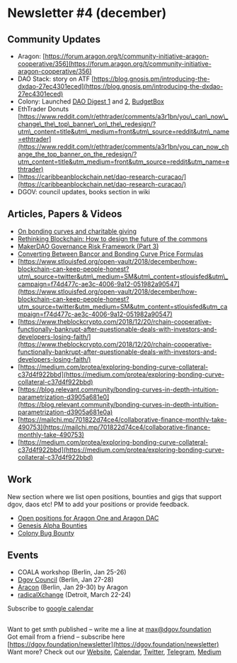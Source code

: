 # Newsletter \#4 \(december\)

## Community Updates  <a id="DgovCompilation#3October2018-CommunityUpdates"></a>

* Aragon: [https://forum.aragon.org/t/community-initiative-aragon-cooperative/356](https://forum.aragon.org/t/community-initiative-aragon-cooperative/356)
* DAO Stack: story on ATF [https://blog.gnosis.pm/introducing-the-dxdao-27ec4301eced](https://blog.gnosis.pm/introducing-the-dxdao-27ec4301eced)
* Colony: Launched [DAO Digest 1](https://blog.colony.io/daodigest-1/) and [2](https://blog.colony.io/daodigest-2/), [BudgetBox](https://blog.colony.io/introducing-budgetbox/?mc_cid=2887bf737e&mc_eid=798aad20d4)
* EthTrader Donuts [https://www.reddit.com/r/ethtrader/comments/a3r1bn/you\_can\_now\_change\_the\_top\_banner\_on\_the\_redesign/?utm\_content=title&utm\_medium=front&utm\_source=reddit&utm\_name=ethtrader](https://www.reddit.com/r/ethtrader/comments/a3r1bn/you_can_now_change_the_top_banner_on_the_redesign/?utm_content=title&utm_medium=front&utm_source=reddit&utm_name=ethtrader)
* [https://caribbeanblockchain.net/dao-research-curacao/](https://caribbeanblockchain.net/dao-research-curacao/)
* DGOV: council updates,  books section in wiki

## Articles, Papers & Videos  <a id="DgovCompilation#3October2018-Articles,Papers&amp;Videos"></a>

* [On bonding curves and charitable giving](https://tokeneconomy.co/on-bonding-curves-and-charitable-giving-9bf74b9343d2)
* [Rethinking Blockchain: How to design the future of the commons](https://www.betterplace-lab.org/en/rethinking-blockchain-how-to-design-the-future-of-the-commons-2/)
* [MakerDAO Governance Risk Framework \(Part 3\)](https://medium.com/makerdao/makerdao-governance-risk-framework-part-3-7a4c620f4077)
* [Converting Between Bancor and Bonding Curve Price Formulas](https://medium.com/@billyrennekamp/converting-between-bancor-and-bonding-curve-price-formulas-9c11309062f5)
* [https://www.stlouisfed.org/open-vault/2018/december/how-blockchain-can-keep-people-honest?utm\_source=twitter&utm\_medium=SM&utm\_content=stlouisfed&utm\_campaign=f74d477c-ae3c-4006-9a12-051982a90547](https://www.stlouisfed.org/open-vault/2018/december/how-blockchain-can-keep-people-honest?utm_source=twitter&utm_medium=SM&utm_content=stlouisfed&utm_campaign=f74d477c-ae3c-4006-9a12-051982a90547)
* [https://www.theblockcrypto.com/2018/12/20/rchain-cooperative-functionally-bankrupt-after-questionable-deals-with-investors-and-developers-losing-faith/](https://www.theblockcrypto.com/2018/12/20/rchain-cooperative-functionally-bankrupt-after-questionable-deals-with-investors-and-developers-losing-faith/)
* [https://medium.com/protea/exploring-bonding-curve-collateral-c37d4f922bbd](https://medium.com/protea/exploring-bonding-curve-collateral-c37d4f922bbd)
* [https://blog.relevant.community/bonding-curves-in-depth-intuition-parametrization-d3905a681e0](https://blog.relevant.community/bonding-curves-in-depth-intuition-parametrization-d3905a681e0a)
* [https://mailchi.mp/701822d74ce4/collaborative-finance-monthly-take-490753](https://mailchi.mp/701822d74ce4/collaborative-finance-monthly-take-490753)
* [https://medium.com/protea/exploring-bonding-curve-collateral-c37d4f922bbd](https://medium.com/protea/exploring-bonding-curve-collateral-c37d4f922bbd)

## Work <a id="DgovCompilation#3October2018-Events"></a>

New section where we list open positions, bounties and gigs that support dgov, daos etc! PM to add your positions or provide feedback. 

* [Open positions for Aragon One and Aragon DAC](https://wiki.aragon.org/jobs/)
* [Genesis Alpha Bounties](https://docs.google.com/spreadsheets/d/1FV8iz4ebZb4E3nXckzPsWy7IfhtsX3filkbX_gbPLNs/edit#gid=204783618)
* [Colony Bug Bounty](https://docs.colony.io/colonynetwork/bug-bounty-program-overview/)

## Events  <a id="DgovCompilation#3October2018-Events"></a>

* COALA workshop \(Berlin, Jan 25-26\)
* [Dgov Council](https://wiki.dgov.foundation/dgov-community-council)  \(Berlin, Jan 27-28\)
* [Aracon](https://aracon.one/) \(Berlin, Jan 29-30\) by Aragon
* [radicalXchange](https://radicalxchange.org/) \(Detroit, March 22-24\)

Subscribe to [google calendar](https://calendar.google.com/calendar/embed?src=av3fo8o2ocl3ft25s6as54c26s%40group.calendar.google.com)

## 

Want to get smth published – write me a line at [max@dgov.foundation](mailto:max@dgov.foundation)  
Got email from a friend – subscribe here [https://dgov.foundation/newsletter](https://dgov.foundation/newsletter)  
Want more? Check out our [Website](http://dgov.foundation/), [Calendar](https://calendar.google.com/calendar/embed?src=av3fo8o2ocl3ft25s6as54c26s%40group.calendar.google.com&ctz=Europe%2FPrague), [Twitter](https://twitter.com/dgovearth), [Telegram](https://t.me/dgovfoundation), [Medium](https://medium.com/dgov)

